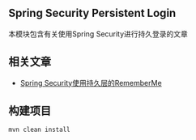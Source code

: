 ## Spring Security Persistent Login

本模块包含有关使用Spring Security进行持久登录的文章

## 相关文章

+ [Spring Security使用持久层的RememberMe](docs/SpringSecurity使用持久层的RememberMe.md)

## 构建项目

```bash
mvn clean install
```